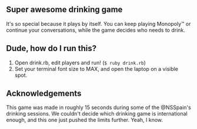 ## Super awesome drinking game
It's so special because it plays by itself.
You can keep playing Monopoly™ or continue your conversations,
while the game decides who needs to drink.

## Dude, how do I run this?
1. Open drink.rb, edit players and run! (`$ ruby drink.rb`)
2. Set your terminal font size to MAX, and open the laptop on a visible spot.

## Acknowledgements
This game was made in roughly 15 seconds during some of the @NSSpain's
drinking sessions. We couldn't decide which drinking game is international enough,
and this one just pushed the limits further. Yeah, I know.

